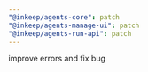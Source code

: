 ```yaml
---
"@inkeep/agents-core": patch
"@inkeep/agents-manage-ui": patch
"@inkeep/agents-run-api": patch
---
```


improve errors and fix bug
